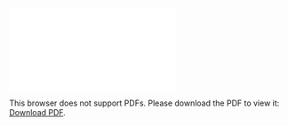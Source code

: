 <object data="./OptimisationPCWindows.pdf" type="application/pdf">
    <embed src="./installationTomcatSurEclipse.pdf">
        <p>This browser does not support PDFs. Please download the PDF to view it: <a href="./installation TomcatSurEclipse">Download PDF</a>.</p>
    </embed>
</object>
